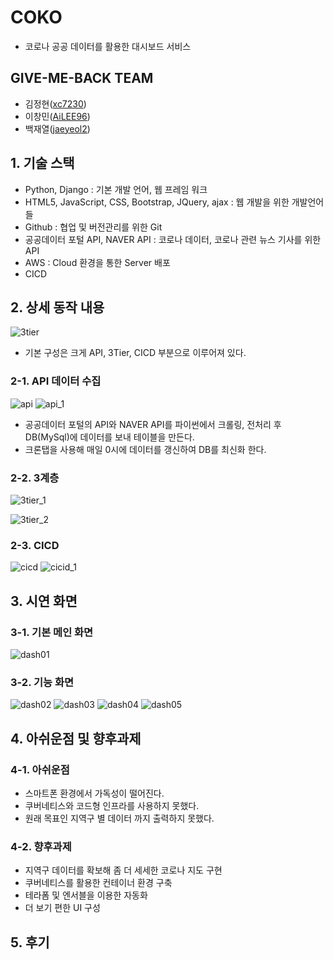 # COKO
- 코로나 공공 데이터를 활용한 대시보드 서비스

## GIVE-ME-BACK TEAM
- 김정현([xc7230](https://github.com/xc7230))
- 이창민([AiLEE96](https://github.com/AiLEE96))
- 백재열([jaeyeol2](https://github.com/jaeyeol2))

## 1. 기술 스택
- Python, Django : 기본 개발 언어, 웹 프레임 워크
- HTML5, JavaScript, CSS, Bootstrap, JQuery, ajax : 웹 개발을 위한 개발언어들
- Github : 협업 및 버전관리를 위한 Git
- 공공데이터 포털 API, NAVER API : 코로나 데이터, 코로나 관련 뉴스 기사를 위한 API
- AWS : Cloud 환경을 통한 Server 배포
- CICD

## 2. 상세 동작 내용
![3tier](https://user-images.githubusercontent.com/33945185/208352254-5f3f2bc5-1009-48b1-bd46-b895b8e82771.png)
- 기본 구성은 크게 API, 3Tier, CICD 부분으로 이루어져 있다.

### 2-1. API 데이터 수집
![api](https://user-images.githubusercontent.com/33945185/208352487-a53dfc7d-c9f6-4f6a-a8ab-e3a2793ddc83.png)
![api_1](https://user-images.githubusercontent.com/33945185/208352626-a695453e-68fb-47a3-9b98-de21fcecbf94.png)
- 공공데이터 포털의 API와 NAVER API를 파이썬에서 크롤링, 전처리 후 DB(MySql)에 데이터를 보내 테이블을 만든다.
- 크론탭을 사용해 매일 0시에 데이터를 갱신하여 DB를 최신화 한다.


### 2-2. 3계층
![3tier_1](https://user-images.githubusercontent.com/33945185/208353630-de45a7c8-0568-4262-bf3e-216377710a0a.png)

![3tier_2](https://user-images.githubusercontent.com/33945185/208352976-a6248983-5a9d-404b-a740-b4ecda0a3d6e.png)



### 2-3. CICD
![cicd](https://user-images.githubusercontent.com/33945185/208353747-67aa129e-9c24-4ccd-9208-b32cf9afaf82.png)
![cicid_1](https://user-images.githubusercontent.com/33945185/208353189-3663b967-61bb-4dbb-a2dc-7cfec8cb0bb3.png)


## 3. 시연 화면
### 3-1. 기본 메인 화면
![dash01](https://user-images.githubusercontent.com/33945185/208354353-3f6124e1-16a5-40dd-9142-8520d4f1d578.png)


### 3-2. 기능 화면
![dash02](https://user-images.githubusercontent.com/33945185/208354350-c62eb349-a82b-44c0-b4e5-bc4852d6817c.png)
![dash03](https://user-images.githubusercontent.com/33945185/208354363-cfcd63db-02d7-4b70-8cf5-ccdca97280df.png)
![dash04](https://user-images.githubusercontent.com/33945185/208354360-06a4e3b3-fe36-425a-ab19-dc15bce1621d.png)
![dash05](https://user-images.githubusercontent.com/33945185/208354356-b2ae6b49-96e7-4aad-b7d7-429e7f12c67f.png)


## 4. 아쉬운점 및 향후과제
### 4-1. 아쉬운점
- 스마트폰 환경에서 가독성이 떨어진다.
- 쿠버네티스와 코드형 인프라를 사용하지 못했다.
- 원래 목표인 지역구 별 데이터 까지 출력하지 못했다.

### 4-2. 향후과제
- 지역구 데이터를 확보해 좀 더 세세한 코로나 지도 구현
- 쿠버네티스를 활용한 컨테이너 환경 구축
- 테라폼 및 엔서블을 이용한 자동화
- 더 보기 편한 UI 구성


## 5. 후기


